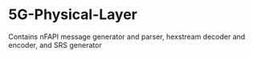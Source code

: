 # 5G-Physical-Layer
Contains nFAPI message generator and parser, hexstream decoder and encoder, and SRS generator
